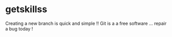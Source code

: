 # getskillss
Creating a new branch is quick and simple !!
Git is a a free software ...
repair a bug today !

